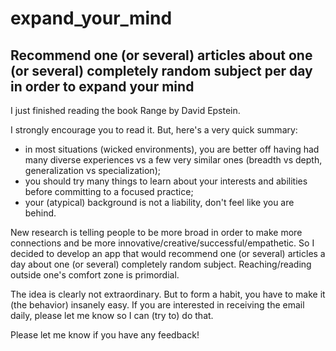 # expand_your_mind   

## Recommend one (or several) articles about one (or several) completely random subject per day in order to expand your mind   


I just finished reading the book Range by David Epstein.  

I strongly encourage you to read it. But, here's a very quick summary:
- in most situations (wicked environments), you are better off having had many diverse experiences vs a few very similar ones (breadth vs depth, generalization vs specialization);
- you should try many things to learn about your interests and abilities before committing to a focused practice;
- your (atypical) background is not a liability, don't feel like you are behind.   

New research is telling people to be more broad in order to make more connections and be more innovative/creative/successful/empathetic.
So I decided to develop an app that would recommend one (or several) articles a day about one (or several) completely random subject. Reaching/reading outside one's comfort zone is primordial.   

The idea is clearly not extraordinary. But to form a habit, you have to make it (the behavior) insanely easy. If you are interested in receiving the email daily, please let me know so I can (try to) do that.   

Please let me know if you have any feedback! 
